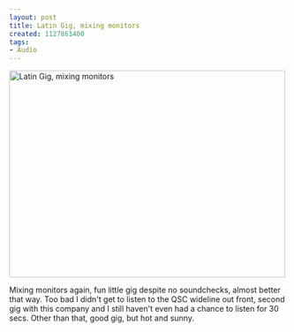 ```yaml
--- 
layout: post
title: Latin Gig, mixing monitors
created: 1127861400
tags: 
- Audio
---
```

<a href="http://www.flickr.com/photos/43545096@N00/47223766/" title="Latin Gig, mixing monitors by mprasuhn, on Flickr"><img src="http://farm1.staticflickr.com/32/47223766_4e530f0b76.jpg" width="500" height="375" alt="Latin Gig, mixing monitors"></a>

Mixing monitors again, fun little gig despite no soundchecks, almost better that way. Too bad I didn't get to listen to the QSC wideline out front, second gig with this company and I still haven't even had a chance to listen for 30 secs. Other than that, good gig, but hot and sunny.


